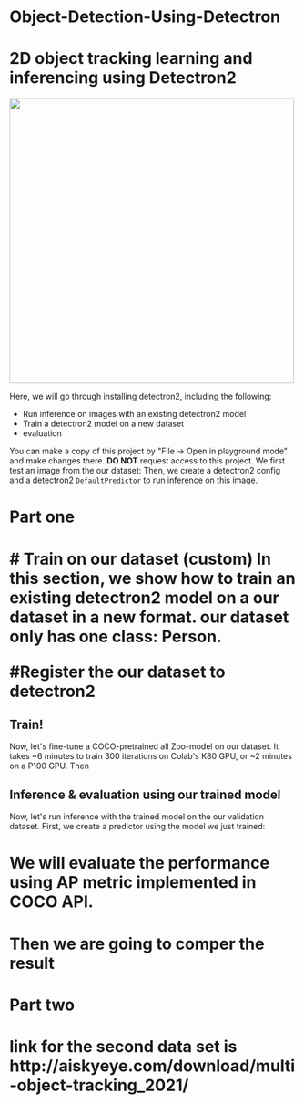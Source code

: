 ﻿# Object-Detection-Using-Detectron
# 2D object tracking learning and inferencing using Detectron2 

<img src="https://dl.fbaipublicfiles.com/detectron2/Detectron2-Logo-Horz.png" width="500">

Here, we will go through installing detectron2, including the following:
* Run inference on images with an existing detectron2 model
* Train a detectron2 model on a new dataset
*  evaluation 

You can make a copy of this project by "File -> Open in playground mode" and make changes there. __DO NOT__ request access to this project.
We first test an image from the our dataset:
Then, we create a detectron2 config and a detectron2 `DefaultPredictor` to run inference on this image.
<h1>Part one<h1>
# Train on our dataset (custom)
In this section, we show how to train an existing detectron2 model on a our dataset in a new format.
our dataset only has one class: Person.

#Register the our dataset to detectron2
## Train!
Now, let's fine-tune a COCO-pretrained all Zoo-model on our  dataset. It takes ~6 minutes to train 300 iterations on Colab's K80 GPU, or ~2 minutes on a P100 GPU.
Then
## Inference & evaluation using our trained model
Now, let's run inference with the trained model on the our validation dataset. First, we create a predictor using the model we just trained:

# We will evaluate the performance using AP metric implemented in COCO API.
# Then we are going to comper the result
<h1>Part two<h1>
link for the second data set is
http://aiskyeye.com/download/multi-object-tracking_2021/
